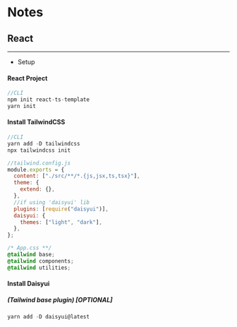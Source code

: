 # Notes
## React
---
- Setup
#### React Project
```js
//CLI
npm init react-ts-template
yarn init
```
#### Install TailwindCSS
```js
//CLI
yarn add -D tailwindcss
npx tailwindcss init
```
```js
//tailwind.config.js
module.exports = {
  content: ["./src/**/*.{js,jsx,ts,tsx}"],
  theme: {
    extend: {},
  },
  //if using 'daisyui' lib
  plugins: [require("daisyui")],
  daisyui: {
    themes: ["light", "dark"],
  },
};
```
```css
/* App.css **/
@tailwind base;
@tailwind components;
@tailwind utilities;
```

#### Install Daisyui 
##### (Tailwind base plugin) [OPTIONAL]
```javascript
yarn add -D daisyui@latest
```
